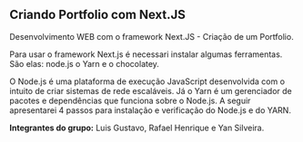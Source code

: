 ## Criando Portfolio com Next.JS

Desenvolvimento WEB com o framework Next.JS - Criação de um Portfolio.

Para usar o framework Next.js é necessari instalar algumas ferramentas.
São elas: node.js o Yarn e o chocolatey.

O Node.js é uma plataforma de execução JavaScript desenvolvida com o intuito de criar sistemas de rede escaláveis. Já o Yarn é um gerenciador de pacotes e dependências que funciona sobre o Node.js. A seguir apresentarei 4 passos para instalação e verificação do Node.js e do YARN. 





**Integrantes do grupo:** Luis Gustavo, Rafael Henrique e Yan Silveira.
